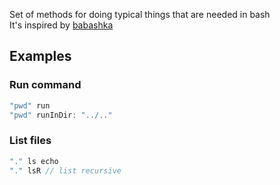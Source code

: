 Set of methods for doing typical things that are needed in bash  
It's inspired by [babashka](https://babashka.org/)  

## Examples
### Run command
```Scala
"pwd" run
"pwd" runInDir: "../.."
```

### List files
```Scala
"." ls echo
"." lsR // list recursive
```
